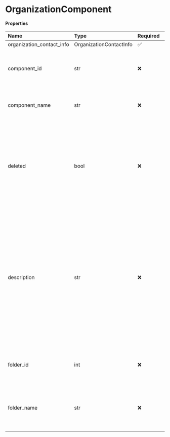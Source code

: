 # OrganizationComponent

**Properties**

| Name                      | Type                    | Required | Description                                                                                                                                                                                                            |
| :------------------------ | :---------------------- | :------- | :--------------------------------------------------------------------------------------------------------------------------------------------------------------------------------------------------------------------- |
| organization_contact_info | OrganizationContactInfo | ✅       |                                                                                                                                                                                                                        |
| component_id              | str                     | ❌       | A unique ID assigned by the system to the component.                                                                                                                                                                   |
| component_name            | str                     | ❌       | A user-defined name for the component.                                                                                                                                                                                 |
| deleted                   | bool                    | ❌       | Indicates if the component is deleted. A value of `true` indicates a deleted status, whereas `false` indicates an active status.                                                                                       |
| description               | str                     | ❌       | Description of the component. \>**Note:** Although this field is in the object, operations do not support the field. For example, the system ignores the field if it is present in a QUERY, CREATE, or UPDATE request. |
| folder_id                 | int                     | ❌       | The ID of the folder in which the component currently resides.                                                                                                                                                         |
| folder_name               | str                     | ❌       | The folder location of the component within Component Explorer.                                                                                                                                                        |


